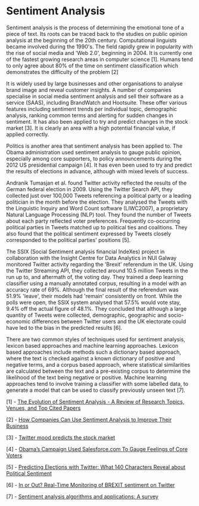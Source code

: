 # Sentiment Analysis

Sentiment analysis is the process of determining the emotional tone of a piece of text. Its roots can be traced back to the studies on public opinion analysis at the beginning of the 20th century. Computational linguists became involved during the 1990's. The field rapidly grew in popularity with the rise of social media and 'Web 2.0', beginning in 2004. It is currently one of the fastest growing research areas in computer science [1]. Humans tend to only agree about 80% of the time on sentiment classification which demonstrates the difficulty of the problem [2]

It is widely used by large businesses and other organisations to analyse brand image and reveal customer insights. A number of companies specialise in social media sentiment analysis and sell their software as a service (SAAS), including BrandWatch and Hootsuite. These offer various features including sentiment trends per individual topic, demographic analysis, ranking common terms and alerting for sudden changes in sentiment. It has also been applied to try and predict changes in the stock market [3]. It is clearly an area with a high potential financial value, if applied correctly.

Politics is another area that sentiment analysis has been applied to. The Obama administration used sentiment analysis to gauge public opinion, especially among core supporters, to policy announcements during the 2012 US presidential campaign [4]. It has even been used to try and predict the results of elections in advance, although with mixed levels of success.

Andranik Tumasjan et al. found Twitter activity reflected the results of the German federal election in 2009. Using the Twitter Search API, they collected just over 100,000 Tweets referencing a political party or a leading politician in the month before the election. They analysed the Tweets with the Linguistic Inquiry and Word Count software (LIWC2007), a proprietary Natural Language Processing (NLP) tool. They found the number of Tweets about each party reflected voter preferences. Frequently co-occurring political parties in Tweets matched up to political ties and coalitions. They also found that the political sentiment expressed by Tweets closely corresponded to the political parties' positions [5].

The SSIX (Social Sentiment analysis financial IndeXes) project in collaboration with the Insight Centre for Data Analytics in NUI Galway monitored Twitter activity regarding the 'Brexit' referendum in the UK. Using the Twitter Streaming API, they collected around 10.5 million Tweets in the run up to, and aftermath of, the voting day. They trained a deep learning classifier using a manually annotated corpus, resulting in a model with an accuracy rate of 69%. Although the final result of the referendum was 51.9% 'leave', their models had 'remain' consistently on front. While the polls were open, the SSIX system analysed that 57.5% would vote stay, 9.4% off the actual figure of 48.1%. They concluded that although a large quantity of Tweets were collected, demographic, geographic and socio-economic differences between Twitter users and the UK electorate could have led to the bias in the predicted results [6].

There are two common styles of techniques used for sentiment analysis, lexicon based approaches and machine learning approaches. Lexicon based approaches include methods such a dictionary based approach, where the text is checked against a known dictionary of positive and negative terms, and a corpus based approach, where statistical similarities are calculated between the text and a pre-existing corpus to determine the likelihood of the text being negative or positive. Machine learning approaches tend to involve training a classifier with some labelled data, to generate a model that can be used to classify previously unseen text [7].


[1] - [The Evolution of Sentiment Analysis - A Review of Research Topics, Venues, and Top Cited Papers](https://arxiv.org/pdf/1612.01556.pdf)

[2] - [How Companies Can Use Sentiment Analysis to Improve Their Business](https://mashable.com/2010/04/19/sentiment-analysis/)

[3] - [Twitter mood predicts the stock market](https://arxiv.org/pdf/1010.3003&)

[4] - [Obama’s Campaign Used Salesforce.com To Gauge Feelings of Core Voters](https://blogs.wsj.com/cio/2012/12/07/obamas-campaign-used-salesforce-com-to-gauge-feelings-of-core-voters/)

[5] - [Predicting Elections with Twitter: What 140 Characters Reveal about Political Sentiment](https://www.aaai.org/ocs/index.php/ICWSM/ICWSM10/paper/viewFile/1441/1852)

[6] - [In or Out? Real-Time Monitoring of BREXIT sentiment on Twitter](http://ceur-ws.org/Vol-1695/paper31.pdf)

[7] - [Sentiment analysis algorithms and applications: A survey](https://www.sciencedirect.com/science/article/pii/S2090447914000550)
